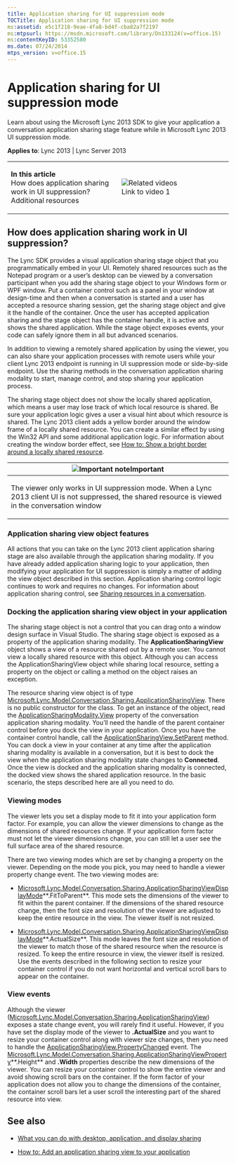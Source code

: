 ```yaml
---
title: Application sharing for UI suppression mode
TOCTitle: Application sharing for UI suppression mode
ms:assetid: e5c1f218-9eae-4fa8-bd4f-cba82a7f2197
ms:mtpsurl: https://msdn.microsoft.com/library/Dn133124(v=office.15)
ms:contentKeyID: 53352580
ms.date: 07/24/2014
mtps_version: v=office.15
---
```


# Application sharing for UI suppression mode

Learn about using the Microsoft Lync 2013 SDK to give your application a conversation application sharing stage feature while in Microsoft Lync 2013 UI suppression mode.



**Applies to**: Lync 2013 | Lync Server 2013

<table>
<colgroup>
<col style="width: 50%" />
<col style="width: 50%" />
</colgroup>
<tbody>
<tr class="odd">
<td><p><strong>In this article</strong><br />
How does application sharing work in UI suppression?<br />
Additional resources</p></td>
<td><p><img src="images/JJ933201.mod_icon_links_videos(Office.15).png" title="Related videos" alt="Related videos" /><br />
Link to video 1</p>
<p></p></td>
</tr>
</tbody>
</table>

## How does application sharing work in UI suppression?

The Lync SDK provides a visual application sharing stage object that you programmatically embed in your UI. Remotely shared resources such as the Notepad program or a user’s desktop can be viewed by a conversation participant when you add the sharing stage object to your Windows form or WPF window. Put a container control such as a panel in your window at design-time and then when a conversation is started and a user has accepted a resource sharing session, get the sharing stage object and give it the handle of the container. Once the user has accepted application sharing and the stage object has the container handle, it is active and shows the shared application. While the stage object exposes events, your code can safely ignore them in all but advanced scenarios.

In addition to viewing a remotely shared application by using the viewer, you can also share your application processes with remote users while your client Lync 2013 endpoint is running in UI suppression mode or side-by-side endpoint. Use the sharing methods in the conversation application sharing modality to start, manage control, and stop sharing your application process.

The sharing stage object does not show the locally shared application, which means a user may lose track of which local resource is shared. Be sure your application logic gives a user a visual hint about which resource is shared. The Lync 2013 client adds a yellow border around the window frame of a locally shared resource. You can create a similar effect by using the Win32 API and some additional application logic. For information about creating the window border effect, see [How to: Show a bright border around a locally shared resource](how-to-show-a-bright-border-around-a-locally-shared-resource.md).

<table>
<colgroup>
<col style="width: 100%" />
</colgroup>
<thead>
<tr class="header">
<th><img src="images/JJ933089.alert_caution(Office.15).gif" title="Important note" alt="Important note" /><strong>Important</strong></th>
</tr>
</thead>
<tbody>
<tr class="odd">
<td><p>The viewer only works in UI suppression mode. When a Lync 2013 client UI is not suppressed, the shared resource is viewed in the conversation window</p></td>
</tr>
</tbody>
</table>

### Application sharing view object features

All actions that you can take on the Lync 2013 client application sharing stage are also available through the application sharing modality. If you have already added application sharing logic to your application, then modifying your application for UI suppression is simply a matter of adding the view object described in this section. Application sharing control logic continues to work and requires no changes. For information about application sharing control, see [Sharing resources in a conversation](sharing-resources-in-a-conversation.md).

### Docking the application sharing view object in your application

The sharing stage object is not a control that you can drag onto a window design surface in Visual Studio. The sharing stage object is exposed as a property of the application sharing modality. The **ApplicationSharingView** object shows a view of a resource shared out by a remote user. You cannot view a locally shared resource with this object. Although you can access the ApplicationSharingView object while sharing local resource, setting a property on the object or calling a method on the object raises an exception.

The resource sharing view object is of type [Microsoft.Lync.Model.Conversation.Sharing.ApplicationSharingView](https://msdn.microsoft.com/library/dn378597\(v=office.15\)). There is no public constructor for the class. To get an instance of the object, read the [ApplicationSharingModality.View](https://msdn.microsoft.com/library/dn378588\(v=office.15\)) property of the conversation application sharing modality. You’ll need the handle of the parent container control before you dock the view in your application. Once you have the container control handle, call the [ApplicationSharingView.SetParent](https://msdn.microsoft.com/library/dn378610\(v=office.15\)) method. You can dock a view in your container at any time after the application sharing modality is available in a conversation, but it is best to dock the view when the application sharing modality state changes to **Connected**. Once the view is docked and the application sharing modality is connected, the docked view shows the shared application resource. In the basic scenario, the steps described here are all you need to do.

### Viewing modes

The viewer lets you set a display mode to fit it into your application form factor. For example, you can allow the viewer dimensions to change as the dimensions of shared resources change. If your application form factor must not let the viewer dimensions change, you can still let a user see the full surface area of the shared resource.

There are two viewing modes which are set by changing a property on the viewer. Depending on the mode you pick, you may need to handle a viewer property change event. The two viewing modes are:

  - [Microsoft.Lync.Model.Conversation.Sharing.ApplicationSharingViewDisplayMode](https://msdn.microsoft.com/library/dn378658\(v=office.15\))**.FitToParent**. This mode sets the dimensions of the viewer to fit within the parent container. If the dimensions of the shared resource change, then the font size and resolution of the viewer are adjusted to keep the entire resource in the view. The viewer itself is not resized.

  - [Microsoft.Lync.Model.Conversation.Sharing.ApplicationSharingViewDisplayMode](https://msdn.microsoft.com/library/dn378658\(v=office.15\))**.ActualSize**. This mode leaves the font size and resolution of the viewer to match those of the shared resource when the resource is resized. To keep the entire resource in view, the viewer itself is resized. Use the events described in the following section to resize your container control if you do not want horizontal and vertical scroll bars to appear on the container.

### View events

Although the viewer ([Microsoft.Lync.Model.Conversation.Sharing.ApplicationSharingView](https://msdn.microsoft.com/library/dn378597\(v=office.15\))) exposes a state change event, you will rarely find it useful. However, if you have set the display mode of the viewer to **.ActualSize** and you want to resize your container control along with viewer size changes, then you need to handle the [ApplicationSharingView.PropertyChanged](https://msdn.microsoft.com/library/dn378654\(v=office.15\)) event. The [Microsoft.Lync.Model.Conversation.Sharing.ApplicationSharingViewProperty](https://msdn.microsoft.com/library/dn378657\(v=office.15\))**.Height** and **.Width** properties describe the new dimensions of the viewer. You can resize your container control to show the entire viewer and avoid showing scroll bars on the container. If the form factor of your application does not allow you to change the dimensions of the container, the container scroll bars let a user scroll the interesting part of the shared resource into view.

## See also

  - [What you can do with desktop, application, and display sharing](what-you-can-do-with-desktop-application-and-display-sharing.md)

  - [How to: Add an application sharing view to your application](how-to-add-an-application-sharing-view-to-your-application.md)


